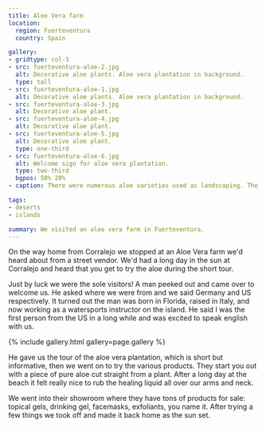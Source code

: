 ```yaml
---
title: Aloe Vera farm
location:
  region: Fuerteventura
  country: Spain

gallery:
- gridtype: col-3
- src: fuerteventura-aloe-2.jpg
  alt: Decorative aloe plants. Aloe vera plantation in background.
  type: tall
- src: fuerteventura-aloe-1.jpg
  alt: Decorative aloe plants. Aloe vera plantation in background.
- src: fuerteventura-aloe-3.jpg
  alt: Decorative aloe plant.
- src: fuerteventura-aloe-4.jpg
  alt: Decorative aloe plant.
- src: fuerteventura-aloe-5.jpg
  alt: Decorative aloe plant.
  type: one-third
- src: fuerteventura-aloe-6.jpg
  alt: Welcome sign for aloe vera plantation.
  type: two-third
  bgpos: 50% 20%
- caption: There were numerous aloe varieties used as landscaping. The actual aloe vera plantation can be seen in the background of some photos.

tags:
- deserts
- islands

summary: We visited an aloe vera farm in Fuerteventura.
---
```


On the way home from Corralejo we stopped at an Aloe Vera farm we'd heard about from a street vendor. We'd had a long day in the sun at Corralejo and heard that you get to try the aloe during the short tour.

Just by luck we were the sole visitors! A man peeked out and came over to welcome us. He asked where we were from and we said Germany and US respectively. It turned out the man was born in Florida, raised in Italy, and now working as a watersports instructor on the island. He said I was the first person from the US in a long while and was excited to speak english with us.

{% include gallery.html gallery=page.gallery %}

He gave us the tour of the aloe vera plantation, which is short but informative, then we went on to try the various products. They start you out with a piece of pure aloe cut straight from a plant. After a long day at the beach it felt really nice to rub the healing liquid all over our arms and neck.

We went into their showroom where they have tons of products for sale: topical gels, drinking gel, facemasks, exfoliants, you name it. After trying a few things we took off and made it back home as the sun set.
